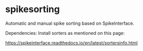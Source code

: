 # spikesorting
Automatic and manual spike sorting based on SpikeInterface.

Dependencies:
Install sorters as mentioned on this page:

https://spikeinterface.readthedocs.io/en/latest/sortersinfo.html
